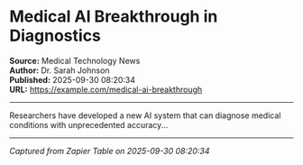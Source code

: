 # Medical AI Breakthrough in Diagnostics

**Source:** Medical Technology News  
**Author:** Dr. Sarah Johnson  
**Published:** 2025-09-30 08:20:34  
**URL:** https://example.com/medical-ai-breakthrough  

---

Researchers have developed a new AI system that can diagnose medical conditions with unprecedented accuracy...

---
*Captured from Zapier Table on 2025-09-30 08:20:34*
